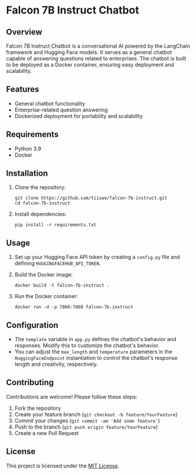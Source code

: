 # Falcon 7B Instruct Chatbot

## Overview
Falcon 7B Instruct Chatbot is a conversational AI powered by the LangChain framework and Hugging Face models. It serves as a general chatbot capable of answering questions related to enterprises. The chatbot is built to be deployed as a Docker container, ensuring easy deployment and scalability.

## Features
- General chatbot functionality
- Enterprise-related question answering
- Dockerized deployment for portability and scalability

## Requirements
- Python 3.9
- Docker

## Installation
1. Clone the repository:
    ```
    git clone https://github.com/tiiuae/falcon-7b-instruct.git
    cd falcon-7b-instruct
    ```

2. Install dependencies:
    ```
    pip install -r requirements.txt
    ```

## Usage
1. Set up your Hugging Face API token by creating a `config.py` file and defining `HUGGINGFACEHUB_API_TOKEN`.

2. Build the Docker image:
    ```
    docker build -t falcon-7b-instruct .
    ```

3. Run the Docker container:
    ```
    docker run -d -p 7860:7860 falcon-7b-instruct
    ```

## Configuration
- The `template` variable in `app.py` defines the chatbot's behavior and responses. Modify this to customize the chatbot's behavior.
- You can adjust the `max_length` and `temperature` parameters in the `HuggingFaceEndpoint` instantiation to control the chatbot's response length and creativity, respectively.

## Contributing
Contributions are welcome! Please follow these steps:
1. Fork the repository
2. Create your feature branch (`git checkout -b feature/YourFeature`)
3. Commit your changes (`git commit -am 'Add some feature'`)
4. Push to the branch (`git push origin feature/YourFeature`)
5. Create a new Pull Request

## License
This project is licensed under the [MIT License](LICENSE).
